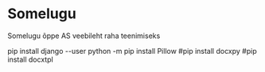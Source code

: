 # Somelugu
Somelugu õppe AS veebileht raha teenimiseks


 pip install django --user
 python -m pip install Pillow
 #pip install docxpy
 #pip install docxtpl